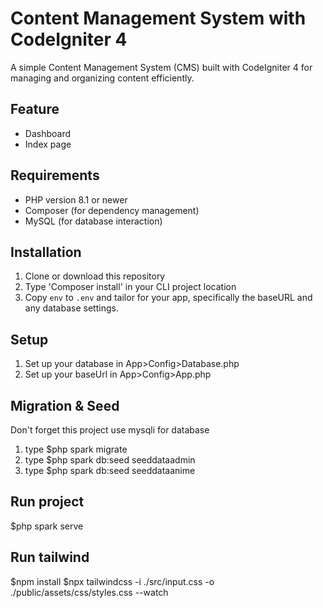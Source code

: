 # Content Management System with CodeIgniter 4

A simple Content Management System (CMS) built with CodeIgniter 4 for managing and organizing content efficiently.

## Feature

- Dashboard
- Index page

## Requirements

- PHP version 8.1 or newer
- Composer (for dependency management)
- MySQL (for database interaction)

## Installation

1. Clone or download this repository
2. Type 'Composer install' in your CLI project location
3. Copy `env` to `.env` and tailor for your app, specifically the baseURL
   and any database settings.

## Setup

1. Set up your database in App>Config>Database.php
2. Set up your baseUrl in App>Config>App.php

## Migration & Seed

Don't forget this project use mysqli for database

1. type $php spark migrate
2. type $php spark db:seed seeddataadmin
3. type $php spark db:seed seeddataanime

## Run project

$php spark serve

## Run tailwind

$npm install
$npx tailwindcss -i ./src/input.css -o ./public/assets/css/styles.css --watch
